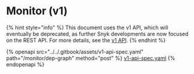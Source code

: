 # Monitor (v1)

{% hint style="info" %}
This document uses the v1 API, which will eventually be deprecated, as further Snyk developments are now focused on the REST API. For more details, see the [v1 API](../v1-api.md).
{% endhint %}

{% openapi src="../../.gitbook/assets/v1-api-spec.yaml" path="/monitor/dep-graph" method="post" %}
[v1-api-spec.yaml](../../.gitbook/assets/v1-api-spec.yaml)
{% endopenapi %}
